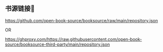 ## 书源链接🔗

https://github.com/open-book-source/booksource/raw/main/repository.json

OR

https://ghproxy.com/https://raw.githubusercontent.com/open-book-source/booksource-third-party/main/repository.json